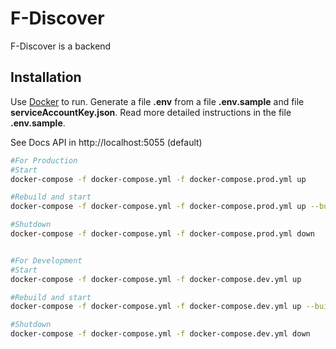 # F-Discover

F-Discover is a backend

## Installation

Use [Docker](https://www.docker.com/) to run.
Generate a file **.env** from a file **.env.sample** and file **serviceAccountKey.json**.
Read more detailed instructions in the file **.env.sample**.

See Docs API in http://localhost:5055 (default)

```bash
#For Production
#Start
docker-compose -f docker-compose.yml -f docker-compose.prod.yml up

#Rebuild and start
docker-compose -f docker-compose.yml -f docker-compose.prod.yml up --build

#Shutdown
docker-compose -f docker-compose.yml -f docker-compose.prod.yml down


#For Development
#Start
docker-compose -f docker-compose.yml -f docker-compose.dev.yml up

#Rebuild and start
docker-compose -f docker-compose.yml -f docker-compose.dev.yml up --build

#Shutdown
docker-compose -f docker-compose.yml -f docker-compose.dev.yml down
```